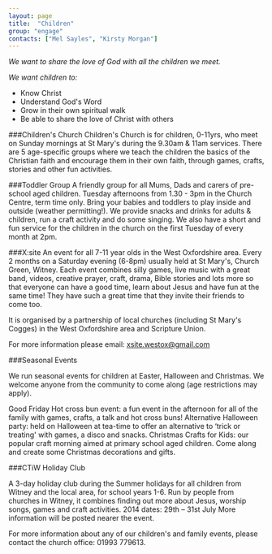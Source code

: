 ```yaml
---
layout: page
title:  "Children"
group: "engage"
contacts: ["Mel Sayles", "Kirsty Morgan"]
---
```



*We want to share the love of God with all the children we meet.*

*We want children to:*
 -	Know Christ
 -	Understand God's Word
 -	Grow in their own spiritual walk
 -	Be able to share the love of Christ with others

###Children's Church
Children's Church is for children, 0-11yrs, who meet on Sunday mornings at St Mary's during the 9.30am & 11am services.  There are 5 age-specific groups where we teach the children the basics of the Christian faith and encourage them in their own faith, through games, crafts, stories and other fun activities.

###Toddler Group
A friendly group for all Mums, Dads and carers of pre-school aged children. Tuesday afternoons from 1.30 - 3pm in the Church Centre, term time only.
Bring your babies and toddlers to play inside and outside (weather permitting!). We provide snacks and drinks for adults & children, run a craft activity and do some singing.
We also have a short and fun service for the children in the church on the first Tuesday of every month at 2pm.

###X:site
An event for all 7-11 year olds in the West Oxfordshire area. Every 2 months on a Saturday evening (6-8pm) usually held at St Mary's, Church Green, Witney.
Each event combines silly games, live music with a great band, videos, creative prayer, craft, drama, Bible stories and lots more so that everyone can have a good time, learn about Jesus and have fun at the same time! They have such a great time that they invite their friends to come too.

It is organised by a partnership of local churches (including St Mary's Cogges) in the West Oxfordshire area and Scripture Union.

For more information please email: [xsite.westox@gmail.com](mailto:xsite.westox@gmail.com)


###Seasonal Events

We run seasonal events for children at Easter, Halloween and Christmas. We welcome anyone from the community to come along (age restrictions may apply).

Good Friday Hot cross bun event: a fun event in the afternoon for all of the family with games, crafts, a talk and hot cross buns!
Alternative Halloween party: held on Halloween at tea-time to offer an alternative to ‘trick or treating' with games, a disco and snacks.
Christmas Crafts for Kids: our popular craft morning aimed at primary school aged children. Come along and create some Christmas decorations and gifts.



###CTiW Holiday Club

A 3-day holiday club during the Summer holidays for all children from Witney and the local area, for school years 1-6.
Run by people from churches in Witney, it combines finding out more about Jesus, worship songs, games and craft activities.
2014 dates: 29th – 31st July
More information will be posted nearer the event.


For more information about any of our children's and family events, please contact the church office: 01993 779613.
